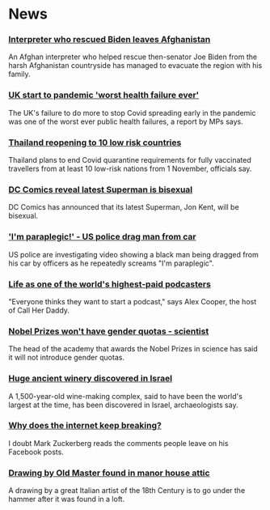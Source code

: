 # News
### [Interpreter who rescued Biden leaves Afghanistan](https://www.bbc.com/news/world-us-canada-58879441)
An Afghan interpreter who helped rescue then-senator Joe Biden from the harsh Afghanistan countryside has managed to evacuate the region with his family.
### [UK start to pandemic 'worst health failure ever'](https://www.bbc.com/news/health-58876089)
The UK's failure to do more to stop Covid spreading early in the pandemic was one of the worst ever public health failures, a report by MPs says. 
### [Thailand reopening to 10 low risk countries](https://www.bbc.com/news/world-asia-58838189)
Thailand plans to end Covid quarantine requirements for fully vaccinated travellers from at least 10 low-risk nations from 1 November, officials say.
### [DC Comics reveal latest Superman is bisexual](https://www.bbc.com/news/entertainment-arts-58879161)
DC Comics has announced that its latest Superman, Jon Kent, will be bisexual.
### ['I'm paraplegic!' - US police drag man from car](https://www.bbc.com/news/world-us-canada-58869865)
US police are investigating video showing a black man being dragged from his car by officers as he repeatedly screams "I'm paraplegic".
### [Life as one of the world's highest-paid podcasters](https://www.bbc.com/news/newsbeat-58719364)
"Everyone thinks they want to start a podcast," says Alex Cooper, the host of Call Her Daddy.
### [Nobel Prizes won't have gender quotas - scientist](https://www.bbc.com/news/world-europe-58875152)
The head of the academy that awards the Nobel Prizes in science has said it will not introduce gender quotas.
### [Huge ancient winery discovered in Israel](https://www.bbc.com/news/world-middle-east-58876369)
A 1,500-year-old wine-making complex, said to have been the world's largest at the time, has been discovered in Israel, archaeologists say.
### [Why does the internet keep breaking?](https://www.bbc.com/news/business-58873472)
I doubt Mark Zuckerberg reads the comments people leave on his Facebook posts.
### [Drawing by Old Master found in manor house attic](https://www.bbc.com/news/uk-england-northamptonshire-58873868)
A drawing by a great Italian artist of the 18th Century is to go under the hammer after it was found in a loft.
